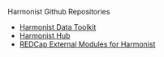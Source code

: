 Harmonist Github Repositories
- [Harmonist Data Toolkit](https://github.com/IeDEA/Harmonist)
- [Harmonist Hub](https://github.com/knil-maloon)
- [REDCap External Modules for Harmonist](externalmodules.md)
